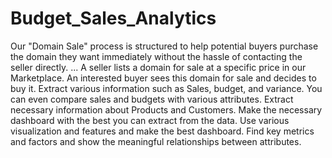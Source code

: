 # Budget_Sales_Analytics
Our "Domain Sale" process is structured to help potential buyers purchase the domain they want immediately without the hassle of contacting the seller directly. ... A seller lists a domain for sale at a specific price in our Marketplace. An interested buyer sees this domain for sale and decides to buy it.
Extract various information such as Sales, budget, and variance. You can even compare sales and budgets with various attributes. Extract necessary information about Products and Customers. Make the necessary dashboard with the best you can extract from the data.
Use various visualization and features and make the best dashboard. Find key metrics and factors and show the meaningful relationships between attributes.
